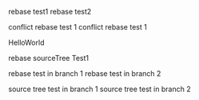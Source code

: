 rebase test1
rebase test2

conflict rebase test 1
conflict rebase test 1

HelloWorld

rebase sourceTree Test1

rebase test in branch 1
rebase test in branch 2

source tree test in branch 1
source tree test in branch 2
